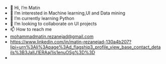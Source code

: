 - 👋 Hi, I’m Matin
- 👀 I’m interested in Machine learning,UI and Data mining
- 🌱 I’m currently learning Python
- 💞️ I’m looking to collaborate on UI projects
- 📫 How to reach me 
- mohammadmatin.rezanejad@gmail.com
- https://www.linkedin.com/in/matin-rezanejad-130a4b207?lipi=urn%3Ali%3Apage%3Ad_flagship3_profile_view_base_contact_details%3B3JalIJ1ERAaj1is1enuOSg%3D%3D
- 

<!---
Matinrnj/Matinrnj is a ✨ special ✨ repository because its `README.md` (this file) appears on your GitHub profile.
You can click the Preview link to take a look at your changes.
--->
